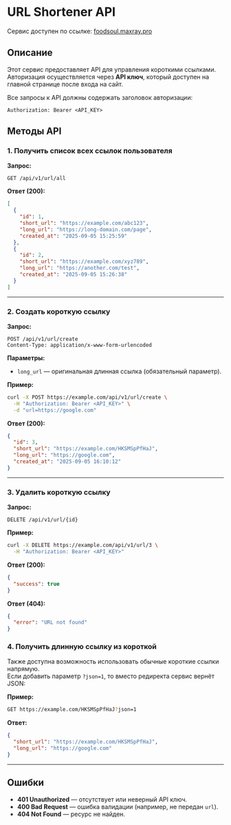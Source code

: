 # URL Shortener API

Сервис доступен по ссылке: [foodsoul.maxray.pro](https://foodsoul.maxray.pro)

## Описание  
Этот сервис предоставляет API для управления короткими ссылками.  
Авторизация осуществляется через **API ключ**, который доступен на главной странице после входа на сайт.  

Все запросы к API должны содержать заголовок авторизации:  

```
Authorization: Bearer <API_KEY>
```

## Методы API  

### 1. Получить список всех ссылок пользователя  
**Запрос:**  
```
GET /api/v1/url/all
```

**Ответ (200):**  
```json
[
  {
    "id": 1,
    "short_url": "https://example.com/abc123",
    "long_url": "https://long-domain.com/page",
    "created_at": "2025-09-05 15:25:59"
  },
  {
    "id": 2,
    "short_url": "https://example.com/xyz789",
    "long_url": "https://another.com/test",
    "created_at": "2025-09-05 15:26:38"
  }
]
```

---

### 2. Создать короткую ссылку
**Запрос:**
```
POST /api/v1/url/create
Content-Type: application/x-www-form-urlencoded
```

**Параметры:**
- `long_url` — оригинальная длинная ссылка (обязательный параметр).

**Пример:**
```bash
curl -X POST https://example.com/api/v1/url/create \
  -H "Authorization: Bearer <API_KEY>" \
  -d "url=https://google.com"
```

**Ответ (200):**
```json
{
  "id": 3,
  "short_url": "https://example.com/HKSMSpPfHaJ",
  "long_url": "https://google.com",
  "created_at": "2025-09-05 16:10:12"
}
```

---

### 3. Удалить короткую ссылку
**Запрос:**
```
DELETE /api/v1/url/{id}
```

**Пример:**
```bash
curl -X DELETE https://example.com/api/v1/url/3 \
  -H "Authorization: Bearer <API_KEY>"
```

**Ответ (200):**
```json
{
  "success": true
}
```

**Ответ (404):**
```json
{
  "error": "URL not found"
}
```

### 4. Получить длинную ссылку из короткой

Также доступна возможность использовать обычные короткие ссылки напрямую.  
Если добавить параметр `?json=1`, то вместо редиректа сервис вернёт JSON:

**Пример:**

```bash
GET https://example.com/HKSMSpPfHaJ?json=1
```

**Ответ:**
```json
{
  "short_url": "https://example.com/HKSMSpPfHaJ",
  "long_url": "https://google.com"
}
```

---

## Ошибки

- **401 Unauthorized** — отсутствует или неверный API ключ.
- **400 Bad Request** — ошибка валидации (например, не передан `url`).
- **404 Not Found** — ресурс не найден.